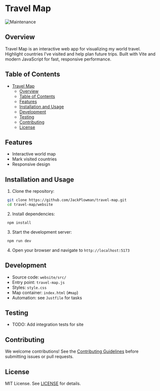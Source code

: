 # Travel Map

![Maintenance](https://img.shields.io/badge/Maintenance-8A2BE2?style=for-the-badge&color=19e650&label=Status)

## Overview

Travel Map is an interactive web app for visualizing my world travel. Highlight countries I've visited and help plan future trips. Built with Vite and modern JavaScript for fast, responsive performance.

## Table of Contents

- [Travel Map](#travel-map)
  - [Overview](#overview)
  - [Table of Contents](#table-of-contents)
  - [Features](#features)
  - [Installation and Usage](#installation-and-usage)
  - [Development](#development)
  - [Testing](#testing)
  - [Contributing](#contributing)
  - [License](#license)

## Features

- Interactive world map
- Mark visited countries
- Responsive design

## Installation and Usage

1. Clone the repository:

```bash
 git clone https://github.com/JackPlowman/travel-map.git
 cd travel-map/website
```

2. Install dependencies:

```bash
 npm install
```

3. Start the development server:

```bash
 npm run dev
```

4. Open your browser and navigate to `http://localhost:5173`

## Development

- Source code: `website/src/`
- Entry point: `travel-map.js`
- Styles: `style.css`
- Map container: `index.html` (`#map`)
- Automation: see `Justfile` for tasks

## Testing

- TODO: Add integration tests for site

## Contributing

We welcome contributions! See the [Contributing Guidelines](docs/CONTRIBUTING.md) before submitting issues or pull requests.

## License

MIT License. See [LICENSE](LICENSE) for details.
